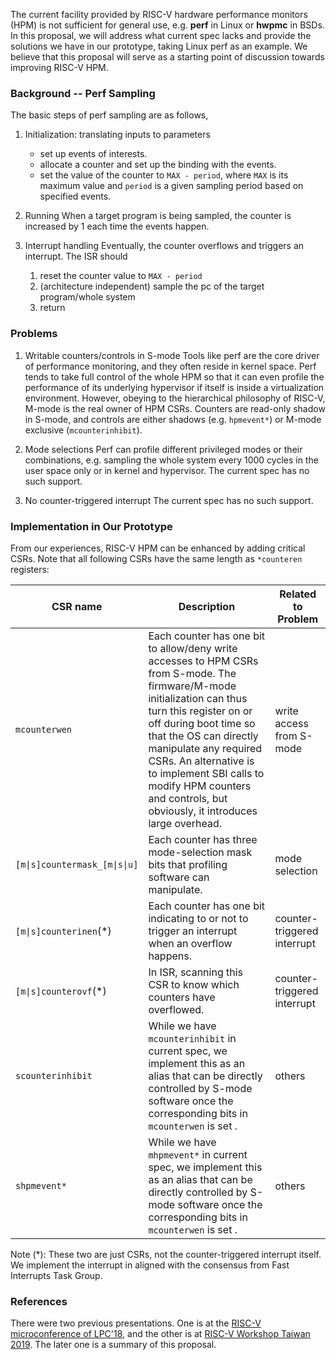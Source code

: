 The current facility provided by RISC-V hardware performance monitors (HPM) is not sufficient for general use, e.g. **perf** in Linux or **hwpmc** in BSDs.  In this proposal, we will address what current spec lacks and provide the solutions we have in our prototype, taking Linux perf as an example.  We believe that this proposal will serve as a starting point of discussion towards improving RISC-V HPM.

### Background -- Perf Sampling

The basic steps of perf sampling are as follows,
1. Initialization: translating inputs to parameters
   + set up events of interests.
   + allocate a counter and set up the binding with the events.
   + set the value of the counter to `MAX - period`, where `MAX` is its maximum value and `period` is a given sampling period based on specified events.

2. Running
When a target program is being sampled, the counter is increased by 1 each time the events happen.

3. Interrupt handling
Eventually, the counter overflows and triggers an interrupt.  The ISR should
   1. reset the counter value to `MAX - period`
   2. (architecture independent) sample the pc of the target program/whole system
   3. return

### Problems

1. Writable counters/controls in S-mode
Tools like perf are the core driver of performance monitoring, and they often reside in kernel space.  Perf tends to take full control of the whole HPM so that it can even profile the performance of its underlying hypervisor if itself is inside a virtualization environment.  However, obeying to the hierarchical philosophy of RISC-V, M-mode is the real owner of HPM CSRs.  Counters are read-only shadow in S-mode, and controls are either shadows (e.g. `hpmevent*`) or M-mode exclusive (`mcounterinhibit`).

2. Mode selections
Perf can profile different privileged modes or their combinations, e.g. sampling the whole system every 1000 cycles in the user space only or in kernel and hypervisor.  The current spec has no such support.

3. No counter-triggered interrupt
The current spec has no such support.

### Implementation in Our Prototype

From our experiences, RISC-V HPM can be enhanced by adding critical CSRs.  Note that all following CSRs have the same length as `*counteren` registers:

|CSR name|Description|Related to Problem|
|---|---|---|
|`mcounterwen`|Each counter has one bit to allow/deny write accesses to HPM CSRs from S-mode.  The firmware/M-mode initialization can thus turn this register on or off during boot time so that the OS can directly manipulate any required CSRs.  An alternative is to implement SBI calls to modify HPM counters and controls, but obviously, it introduces large overhead.|write access from S-mode|
|`[m\|s]countermask_[m\|s\|u]`|Each counter has three mode-selection mask bits that profiling software can manipulate.|mode selection|
|`[m\|s]counterinen`(\*)|Each counter has one bit indicating to or not to trigger an interrupt when an overflow happens.|counter-triggered interrupt|
|`[m\|s]counterovf`(\*)|In ISR, scanning this CSR to know which counters have overflowed.|counter-triggered interrupt|
|`scounterinhibit`|While we have `mcounterinhibit` in current spec, we implement this as an alias that can be directly controlled by S-mode software once the corresponding bits in `mcounterwen` is set .|others|
|`shpmevent*`|While we have `mhpmevent*` in current spec, we implement this as an alias that can be directly controlled by S-mode software once the corresponding bits in `mcounterwen` is set .|others|

Note (*): These two are just CSRs, not the counter-triggered interrupt itself.  We implement the interrupt in aligned with the consensus from Fast Interrupts Task Group.

### References

There were two previous presentations.  One is at the [RISC-V microconference of LPC'18](https://www.youtube.com/watch?v=4OKkHCg7El0&t=2h20m53s), and the other is at [RISC-V Workshop Taiwan 2019](https://www.youtube.com/watch?v=Onvlcl4e2IU).  The later one is a summary of this proposal.
